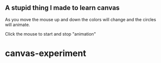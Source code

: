 ## A stupid thing I made to learn canvas

As you move the mouse up and down the colors will change and the circles will animate.

Click the mouse to start and stop "animation"


# canvas-experiment
